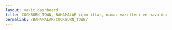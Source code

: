 ```yaml
---
layout: vakit_dashboard
title: COCKBURN_TOWN, BAHAMALAR için iftar, namaz vakitleri ve hava durumu - ilçe/eyalet seç
permalink: /BAHAMALAR/COCKBURN_TOWN/
---
```


<script type="text/javascript">
  var GLOBAL_COUNTRY = 'BAHAMALAR';
  var GLOBAL_CITY = 'COCKBURN_TOWN';
  var GLOBAL_STATE = '';
  var lat = 72;
  var lon = 21;
</script>
